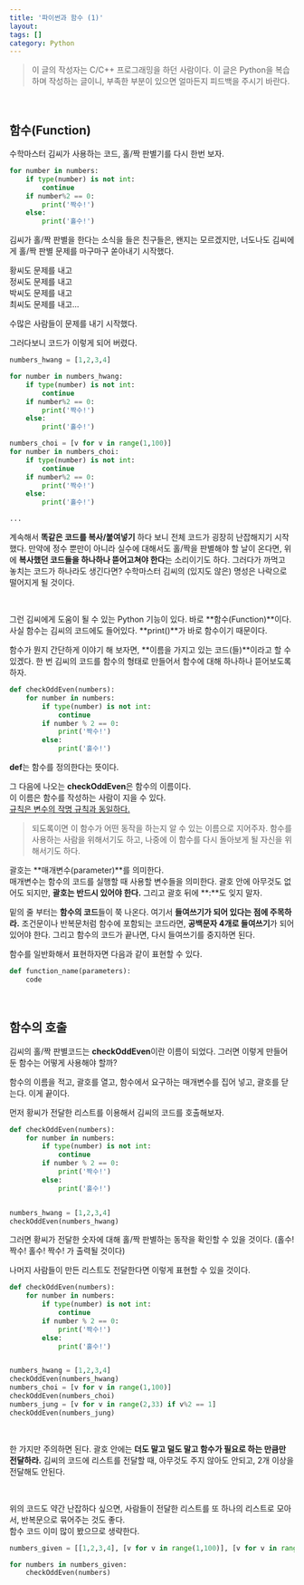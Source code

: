 ```yaml
---
title: '파이썬과 함수 (1)'
layout: 
tags: []
category: Python
---
```

> 이 글의 작성자는 C/C++ 프로그래밍을 하던 사람이다.
> 이 글은 Python을 복습하며 작성하는 글이니, 부족한 부분이 있으면 얼마든지 피드백을 주시기 바란다.

&nbsp;

## 함수(Function)

수학마스터 김씨가 사용하는 코드, 홀/짝 판별기를 다시 한번 보자.

```python
for number in numbers:
    if type(number) is not int:
        continue
    if number%2 == 0:
        print('짝수!')
    else:
        print('홀수!')
```

김씨가 홀/짝 판별을 한다는 소식을 들은 친구들은, 왠지는 모르겠지만, 너도나도 김씨에게 홀/짝 판별 문제를 마구마구 쏟아내기 시작했다.

황씨도 문제를 내고  
정씨도 문제를 내고  
박씨도 문제를 내고  
최씨도 문제를 내고...

수많은 사람들이 문제를 내기 시작했다.

그러다보니 코드가 이렇게 되어 버렸다.

```python
numbers_hwang = [1,2,3,4]

for number in numbers_hwang:
    if type(number) is not int:
        continue
    if number%2 == 0:
        print('짝수!')
    else:
        print('홀수!')

numbers_choi = [v for v in range(1,100)]
for number in numbers_choi:
    if type(number) is not int:
        continue
    if number%2 == 0:
        print('짝수!')
    else:
        print('홀수!')

...
```

계속해서 **똑같은 코드를 복사/붙여넣기** 하다 보니 전체 코드가 굉장히 난잡해지기 시작했다. 만약에 정수 뿐만이 아니라 실수에 대해서도 홀/짝을 판별해야 할 날이 온다면, 위에 **복사했던 코드들을 하나하나 뜯어고쳐야 한다**는 소리이기도 하다. 그러다가 까먹고 놓치는 코드가 하나라도 생긴다면? 수학마스터 김씨의 (있지도 않은) 명성은 나락으로 떨어지게 될 것이다.

&nbsp;

그런 김씨에게 도움이 될 수 있는 Python 기능이 있다. 바로 **함수(Function)**이다. 사실 함수는 김씨의 코드에도 들어있다. **print()**가 바로 함수이기 때문이다.

함수가 뭔지 간단하게 이야기 해 보자면, **이름을 가지고 있는 코드(들)**이라고 할 수 있겠다. 한 번 김씨의 코드를 함수의 형태로 만들어서 함수에 대해 하나하나 뜯어보도록 하자.

```python
def checkOddEven(numbers):
    for number in numbers:
        if type(number) is not int:
            continue
        if number % 2 == 0:
            print('짝수!')
        else:
            print('홀수!')
```

**def**는 함수를 정의한다는 뜻이다.  

그 다음에 나오는 **checkOddEven**은 함수의 이름이다.  
이 이름은 함수를 작성하는 사람이 지을 수 있다.  
[규칙은 변수의 작명 규칙과 동일하다.](https://softvanilla.github.io/python/python_%ED%8C%8C%EC%9D%B4%EC%8D%AC%EA%B3%BC_%EB%B3%80%EC%88%98/#%EB%B3%80%EC%88%98-%EC%9E%91%EB%AA%85-%EA%B7%9C%EC%B9%99 "규칙은 변수의 작명 규칙과 동일하다.")

> 되도록이면 이 함수가 어떤 동작을 하는지 알 수 있는 이름으로 지어주자. 함수를 사용하는 사람을 위해서기도 하고, 나중에 이 함수를 다시 돌아보게 될 자신을 위해서기도 하다.

괄호는 **매개변수(parameter)**를 의미한다.  
매개변수는 함수의 코드를 실행할 때 사용할 변수들을 의미한다. 괄호 안에 아무것도 없어도 되지만, **괄호는 반드시 있어야 한다.** 그리고 괄호 뒤에 **:**도 잊지 말자.  

밑의 줄 부터는 **함수의 코드**들이 쭉 나온다. 여기서 **들여쓰기가 되어 있다는 점에 주목하라.** 조건문이나 반복문처럼 함수에 포함되는 코드라면, **공백문자 4개로 들여쓰기**가 되어 있어야 한다. 그리고 함수의 코드가 끝나면, 다시 들여쓰기를 중지하면 된다.

함수를 일반화해서 표현하자면 다음과 같이 표현할 수 있다.

```python
def function_name(parameters):
    code
```

&nbsp;

## 함수의 호출

김씨의 홀/짝 판별코드는 **checkOddEven**이란 이름이 되었다. 그러면 이렇게 만들어둔 함수는 어떻게 사용해야 할까?

함수의 이름을 적고, 괄호를 열고, 함수에서 요구하는 매개변수를 집어 넣고, 괄호를 닫는다. 이게 끝이다.

먼저 황씨가 전달한 리스트를 이용해서 김씨의 코드를 호출해보자.

```python
def checkOddEven(numbers):
    for number in numbers:
        if type(number) is not int:
            continue
        if number % 2 == 0:
            print('짝수!')
        else:
            print('홀수!')


numbers_hwang = [1,2,3,4]
checkOddEven(numbers_hwang)
```

그러면 황씨가 전달한 숫자에 대해 홀/짝 판별하는 동작을 확인할 수 있을 것이다. (홀수! 짝수! 홀수! 짝수! 가 출력될 것이다)

나머지 사람들이 만든 리스트도 전달한다면 이렇게 표현할 수 있을 것이다.

```python
def checkOddEven(numbers):
    for number in numbers:
        if type(number) is not int:
            continue
        if number % 2 == 0:
            print('짝수!')
        else:
            print('홀수!')


numbers_hwang = [1,2,3,4]
checkOddEven(numbers_hwang)
numbers_choi = [v for v in range(1,100)]
checkOddEven(numbers_choi)
numbers_jung = [v for v in range(2,33) if v%2 == 1]
checkOddEven(numbers_jung)
```

&nbsp;

한 가지만 주의하면 된다. 괄호 안에는 **더도 말고 덜도 말고 함수가 필요로 하는 만큼만 전달하라.** 김씨의 코드에 리스트를 전달할 때, 아무것도 주지 않아도 안되고, 2개 이상을 전달해도 안된다.

&nbsp;

위의 코드도 약간 난잡하다 싶으면, 사람들이 전달한 리스트를 또 하나의 리스트로 모아서, 반복문으로 묶어주는 것도 좋다.  
함수 코드 이미 많이 봤으므로 생략한다.

```python
numbers_given = [[1,2,3,4], [v for v in range(1,100)], [v for v in range(2,33) if v%2 == 1]]

for numbers in numbers_given:
    checkOddEven(numbers)
```

&nbsp;